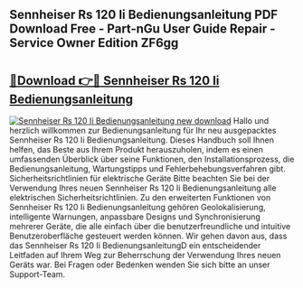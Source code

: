 ## Sennheiser Rs 120 Ii Bedienungsanleitung PDF Download Free - Part-nGu User Guide Repair - Service Owner Edition ZF6gg

# <h2><a href="http://df50ywb.blite.top/?on=Sennheiser+Rs+120+Ii+Bedienungsanleitung">🔗Download 👉🔴 Sennheiser Rs 120 Ii Bedienungsanleitung</a></h2>

[![Sennheiser Rs 120 Ii Bedienungsanleitung new download](https://i.imgur.com/lujVjoI.png)](http://df50ywb.blite.top/?on=Sennheiser+Rs+120+Ii+Bedienungsanleitung)
Hallo und herzlich willkommen zur Bedienungsanleitung für Ihr neu ausgepacktes Sennheiser Rs 120 Ii Bedienungsanleitung. Dieses Handbuch soll Ihnen helfen, das Beste aus Ihrem Produkt herauszuholen, indem es einen umfassenden Überblick über seine Funktionen, den Installationsprozess, die Bedienungsanleitung, Wartungstipps und Fehlerbehebungsverfahren gibt. Sicherheitsrichtlinien für elektrische Geräte Bitte beachten Sie bei der Verwendung Ihres neuen Sennheiser Rs 120 Ii Bedienungsanleitung alle elektrischen Sicherheitsrichtlinien. Zu den erweiterten Funktionen von Sennheiser Rs 120 Ii Bedienungsanleitung gehören Geolokalisierung, intelligente Warnungen, anpassbare Designs und Synchronisierung mehrerer Geräte, die alle einfach über die benutzerfreundliche und intuitive Benutzeroberfläche gesteuert werden können. Wir gehen davon aus, dass das Sennheiser Rs 120 Ii BedienungsanleitungD ein entscheidender Leitfaden auf Ihrem Weg zur Beherrschung der Verwendung Ihres neuen Geräts war. Bei Fragen oder Bedenken wenden Sie sich bitte an unser Support-Team.
